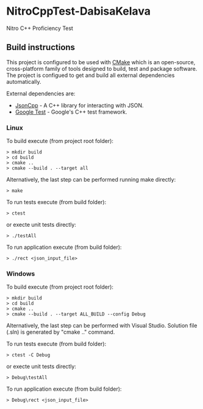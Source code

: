 # NitroCppTest-DabisaKelava

Nitro C++ Proficiency Test

## Build instructions

This project is configured to be used with [CMake](https://cmake.org/) which is an open-source, cross-platform family of tools designed to build, test and package software. The project is configued to get and build all external dependencies automatically.

External dependencies are:
* [JsonCpp](https://github.com/open-source-parsers/jsoncpp) - A C++ library for interacting with JSON.
* [Google Test](https://github.com/google/googletest) - Google's C++ test framework.

### Linux

To build execute (from project root folder):
```
> mkdir build
> cd build
> cmake ..
> cmake --build . --target all
```
Alternatively, the last step can be performed running make directly:
```
> make
```

To run tests execute (from build folder):
```
> ctest
```
or execte unit tests directly:
```
> ./testAll
```

To run application execute (from build folder):
```
> ./rect <json_input_file>
```

### Windows

To build execute (from project root folder):
```
> mkdir build
> cd build
> cmake ..
> cmake --build . --target ALL_BUILD --config Debug
```
Alternatively, the last step can be performed with Visual Studio. Solution file (.sln) is generated by "cmake .." command.

To run tests execute (from build folder):
```
> ctest -C Debug
```
or execte unit tests directly:
```
> Debug\testAll
```

To run application execute (from build folder):
```
> Debug\rect <json_input_file>
```
